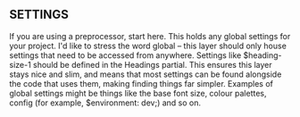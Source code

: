## SETTINGS

If you are using a preprocessor, start here. This holds any global settings for your project. I'd like to stress the word global – 
this layer should only house settings that need to be accessed from anywhere. Settings like $heading-size-1 should be defined in the Headings partial. 
This ensures this layer stays nice and slim, and means that most settings can be found alongside the code that uses them, making finding things far simpler.
Examples of global settings might be things like the base font size, colour palettes, config (for example, $environment: dev;) and so on.
